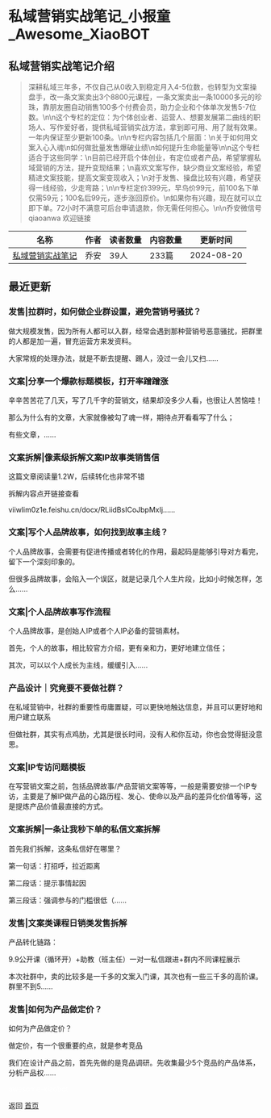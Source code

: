 # 私域营销实战笔记_小报童_Awesome_XiaoBOT

## 私域营销实战笔记介绍
> 深耕私域三年多，不仅自己从0收入到稳定月入4-5位数，也转型为文案操盘手，改一条文案卖出3个8800元课程，一条文案卖出一条10000多元的珍珠，靠朋友圈自动销售100多个付费会员，助力企业和个体单次发售5-7位数。\n\n这个专栏的定位：为个体创业者、运营人、想要发展第二曲线的职场人、写作爱好者，提供私域营销实战方法，拿到即可用、用了就有效果。一年内保证至少更新100条。\n\n专栏内容包括几个层面：\n关于如何用文案入心入魂\n如何做批量发售爆破业绩\n如何提升生命能量等\n\n这个专栏适合于这些同学：\n目前已经开启个体创业，有定位或者产品，希望掌握私域营销的方法，提升变现结果；\n喜欢文案写作，缺少商业文案经验，希望精进文案技能，提高文案变现收入；\n对于发售、操盘比较有兴趣，希望获得一线经验，少走弯路；\n\n专栏定价399元，早鸟价99元，前100名下单仅需59元；100名后99元，逐步涨回原价。\n如果你有兴趣，现在就可以立即下单。72小时不满意可后台申请退款，你无需任何担心。\n\n乔安微信号  
qiaoanwa 欢迎链接  
  


|名称|作者|读者数量|内容数量|更新时间|
|---|---|---|---|---|
|[私域营销实战笔记](https://xiaobot.net/p/qiaoanwa?refer=0b133df9-27dc-423b-8101-639049001c13)|乔安|39人|233篇|2024-08-20|

## 最近更新
### 发售|拉群时，如何做企业群设置，避免营销号骚扰？

做大规模发售，因为所有人都可以入群，经常会遇到那种营销号恶意骚扰，把群里的人都是加一遍，冒充运营方来发资料。

大家常规的处理办法，就是不断去提醒、踢人，没过一会儿又扫......

### 文案|分享一个爆款标题模板，打开率蹭蹭涨

辛辛苦苦花了几天，写了几千字的营销文，结果却没多少人看，也很让人苦恼哇！

那么为什么有的文章，大家就像被勾了魂一样，期待点开看看写了什么；

有些文章，......

### 文案拆解|像素级拆解文案IP故事类销售信

这篇文章阅读量1.2W，后续转化也非常不错

拆解内容点开链接查看

viiwlim0z1e.feishu.cn/docx/RLiidBsICoJbpMxIj......

### 文案|写个人品牌故事，如何找到故事主线？

个人品牌故事，会需要有促进传播或者转化的作用，最起码是能够引导对方看完，留下一个深刻印象的。

但很多品牌故事，会陷入一个误区，就是记录几个人生片段，比如小时候怎样，怎么......

### 文案|个人品牌故事写作流程

个人品牌故事，是创始人IP或者个人IP必备的营销素材。

首先，个人的故事，相比较官方介绍，更有亲和力，更好地建立信任；

其次，可以以个人成长为主线，缓缓引入......

### 产品设计｜究竟要不要做社群？

在私域营销中，社群的重要性毋庸置疑，可以更快地触达信息，并且可以更好地和用户建立联系

但做社群，其实有点鸡肋，尤其是很长时间，没有人和你互动，你也会觉得挺没意思。

### 文案|IP专访问题模板

在写营销文案之前，包括品牌故事/产品营销文案等等，一般是需要安排一个IP专访，主要是了解IP做产品的心路历程、发心、使命以及产品的差异化价值等等，这是提炼产品价值最直接的方式。

### 文案拆解|一条让我秒下单的私信文案拆解

首先我们拆解，这条私信好在哪里？

第一句话：打招呼，拉近距离

第二段话：提示事情起因

第三段话：强调参与的门槛很低（......

### 发售|文案类课程日销类发售拆解

产品转化链路：

9.9公开课（循环开）+助教（班主任）一对一私信跟进+群内不同课程展示

本次社群中，卖的比较多是一千多的文案入门课，其次也有一些三千多的高阶课。群里不到5......

### 发售|如何为产品做定价？

如何为产品做定价？

做定价，有一个很重要的点，就是参考竞品

我们在设计产品之前，首先先做的是竞品调研。先收集最少5个竞品的产品体系，分析产品权......


<a href="https://github.com/Reno9527/awesome-xiaobot" style="color: white; text-decoration: none;">awesome-xiaobot</a>

返回 [首页](../README.md)
